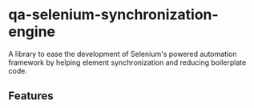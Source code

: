 # qa-selenium-synchronization-engine
A library to ease the development of Selenium's powered automation framework by helping element synchronization and reducing boilerplate code.

## Features
